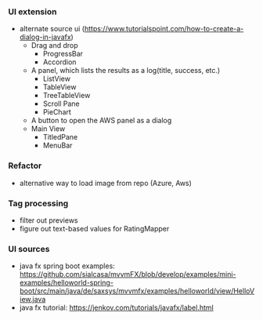 ### UI extension
- alternate source ui (https://www.tutorialspoint.com/how-to-create-a-dialog-in-javafx)
  - Drag and drop
    - ProgressBar
    - Accordion
  - A panel, which lists the results as a log(title, success, etc.)
    - ListView
    - TableView
    - TreeTableView
    - Scroll Pane
    - PieChart
  - A button to open the AWS panel as a dialog
  - Main View
    - TitledPane
    - MenuBar

### Refactor
- alternative way to load image from repo (Azure, Aws)

### Tag processing
- filter out previews
- figure out text-based values for RatingMapper

### UI sources
- java fx spring boot examples: https://github.com/sialcasa/mvvmFX/blob/develop/examples/mini-examples/helloworld-spring-boot/src/main/java/de/saxsys/mvvmfx/examples/helloworld/view/HelloView.java
- java fx tutorial: https://jenkov.com/tutorials/javafx/label.html